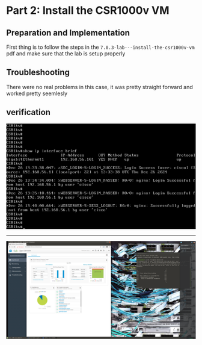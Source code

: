 # Part 2: Install the CSR1000v VM


## Preparation and Implementation

First thing is to follow the steps in the `7.0.3-lab---install-the-csr1000v-vm` pdf and make sure that the lab is setup properly 

## Troubleshooting

There were no real problems in this case, it was pretty straight forward and worked pretty seemlesly

## verification

![CSR1000V working vm](images/vm.png)

---

![working GUI and SSH](images/ssh.png)